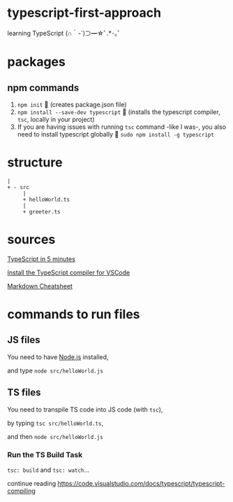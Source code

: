 # typescript-first-approach
learning TypeScript (∩｀-´)⊃━☆ﾟ.*･｡ﾟ

# packages
## npm commands
1. `npm init` 🐛 (creates package.json file)
2. `npm install --save-dev typescript` 🐛 (installs the typescript compiler, `tsc`, locally in your project)
3. If you are having issues with running `tsc` command -like I was-, you also need to install typescript globally  🐛 `sudo npm install -g typescript`

# structure
```MyProject
|
+ - src
     |
     + helloWorld.ts
     |
     + greeter.ts
```

# sources
[TypeScript in 5 minutes](https://www.typescriptlang.org/docs/handbook/typescript-in-5-minutes.html)

[Install the TypeScript compiler for VSCode](https://code.visualstudio.com/docs/typescript/typescript-compiling)

[Markdown Cheatsheet](https://github.com/adam-p/markdown-here/wiki/Markdown-Cheatsheet#html)

# commands to run files
## JS files
You need to have [Node.js](https://nodejs.org/) installed,

and type `node src/helloWorld.js`

## TS files
You need to transpile TS code into JS code (with `tsc`),

by typing `tsc src/helloWorld.ts`,

and then `node src/helloWorld.js`

### Run the TS Build Task
`tsc: build` and `tsc: watch`...

continue reading https://code.visualstudio.com/docs/typescript/typescript-compiling
